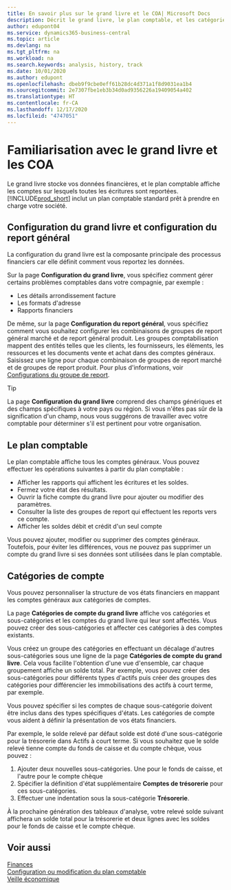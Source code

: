 ```yaml
---
title: En savoir plus sur le grand livre et le COA| Microsoft Docs
description: Décrit le grand livre, le plan comptable, et les catégories de compte.
author: edupont04
ms.service: dynamics365-business-central
ms.topic: article
ms.devlang: na
ms.tgt_pltfrm: na
ms.workload: na
ms.search.keywords: analysis, history, track
ms.date: 10/01/2020
ms.author: edupont
ms.openlocfilehash: dbeb9f9cbe0eff61b28dc4d371a1f8d9031ea1b4
ms.sourcegitcommit: 2e7307fbe1eb3b34d0ad9356226a19409054a402
ms.translationtype: HT
ms.contentlocale: fr-CA
ms.lasthandoff: 12/17/2020
ms.locfileid: "4747051"
---
```

# <a name="understanding-the-general-ledger-and-the-coa"></a>Familiarisation avec le grand livre et les COA

Le grand livre stocke vos données financières, et le plan comptable affiche les comptes sur lesquels toutes les écritures sont reportées. [!INCLUDE[prod_short](includes/prod_short.md)] inclut un plan comptable standard prêt à prendre en charge votre société.

## <a name="general-ledger-setup-and-general-posting-setup"></a>Configuration du grand livre et configuration du report général

La configuration du grand livre est la composante principale des processus financiers car elle définit comment vous reportez les données.  

Sur la page **Configuration du grand livre**, vous spécifiez comment gérer certains problèmes comptables dans votre compagnie, par exemple :  

* Les détails arrondissement facture  
* Les formats d'adresse  
* Rapports financiers  

De même, sur la page **Configuration du report général**, vous spécifiez comment vous souhaitez configurer les combinaisons de groupes de report général marché et de report général produit. Les groupes comptabilisation mappent des entités telles que les clients, les fournisseurs, les éléments, les ressources et les documents vente et achat dans des comptes généraux. Saisissez une ligne pour chaque combinaison de groupes de report marché et de groupes de report produit. Pour plus d'informations, voir [Configurations du groupe de report](finance-posting-groups.md).  

> [!TIP]
> La page **Configuration du grand livre** comprend des champs génériques et des champs spécifiques à votre pays ou région. Si vous n'êtes pas sûr de la signification d'un champ, nous vous suggérons de travailler avec votre comptable pour déterminer s'il est pertinent pour votre organisation.  

## <a name="the-chart-of-accounts"></a>Le plan comptable

Le plan comptable affiche tous les comptes généraux. Vous pouvez effectuer les opérations suivantes à partir du plan comptable :  

* Afficher les rapports qui affichent les écritures et les soldes.  
* Fermez votre état des résultats.  
* Ouvrir la fiche compte du grand livre pour ajouter ou modifier des paramètres.  
* Consulter la liste des groupes de report qui effectuent les reports vers ce compte.
* Afficher les soldes débit et crédit d'un seul compte  

Vous pouvez ajouter, modifier ou supprimer des comptes généraux. Toutefois, pour éviter les différences, vous ne pouvez pas supprimer un compte du grand livre si ses données sont utilisées dans le plan comptable.  

## <a name="account-categories"></a>Catégories de compte

Vous pouvez personnaliser la structure de vos états financiers en mappant les comptes généraux aux catégories de comptes.  

La page **Catégories de compte du grand livre** affiche vos catégories et sous-catégories et les comptes du grand livre qui leur sont affectés. Vous pouvez créer des sous-catégories et affecter ces catégories à des comptes existants.  

Vous créez un groupe des catégories en effectuant un décalage d'autres sous-catégories sous une ligne de la page **Catégories de compte du grand livre**. Cela vous facilite l'obtention d'une vue d'ensemble, car chaque groupement affiche un solde total. Par exemple, vous pouvez créer des sous-catégories pour différents types d'actifs puis créer des groupes des catégories pour différencier les immobilisations des actifs à court terme, par exemple.  

Vous pouvez spécifier si les comptes de chaque sous-catégorie doivent être inclus dans des types spécifiques d'états. Les catégories de compte vous aident à définir la présentation de vos états financiers.  

Par exemple, le solde relevé par défaut solde est doté d'une sous-catégorie pour la trésorerie dans Actifs à court terme. Si vous souhaitez que le solde relevé tienne compte du fonds de caisse et du compte chèque, vous pouvez :  

1. Ajouter deux nouvelles sous-catégories. Une pour le fonds de caisse, et l'autre pour le compte chèque  
2. Spécifier la définition d'état supplémentaire **Comptes de trésorerie** pour ces sous-catégories.  
3. Effectuer une indentation sous la sous-catégorie **Trésorerie**.  

À la prochaine génération des tableaux d'analyse, votre relevé solde suivant affichera un solde total pour la trésorerie et deux lignes avec les soldes pour le fonds de caisse et le compte chèque.  

## <a name="see-also"></a>Voir aussi

[Finances](finance.md)  
[Configuration ou modification du plan comptable](finance-setup-chart-accounts.md)  
[Veille économique](bi.md)  
